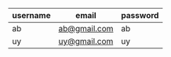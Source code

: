 | username | email | password |
| -------- | ----- | -------- |
| ab | ab@gmail.com | ab | 
| uy | uy@gmail.com | uy | 
